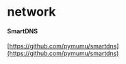 # network



#### SmartDNS

[https://github.com/pymumu/smartdns](https://github.com/pymumu/smartdns)

